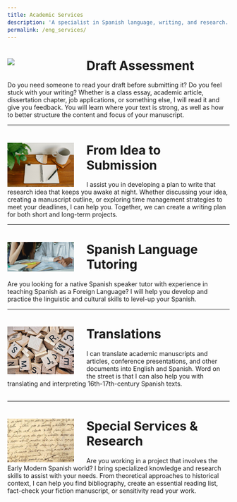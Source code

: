 ```yaml
---
title: Academic Services
description: 'A specialist in Spanish language, writing, and research.'
permalink: /eng_services/
---
```


# <img align="left" src='/assets/images/services/feedback.jpg' width='30%' style='margin-right:1em' > Draft Assessment 
Do you need someone to read your draft before submitting it? Do you feel stuck with your writing? Whether is a class essay, academic article, dissertation chapter, job applications, or something else, I will read it and give you feedback. You will learn where your text is strong, as well as how to better structure the content and focus of your manuscript.

---

# <img align="left" src='/assets/images/services/flashcards.jpg' width='30%' style='margin-right:1em' > From Idea to Submission
I assist you in developing a plan to write that research idea that keeps you awake at night. Whether discussing your idea, creating a manuscript outline, or exploring time management strategies to meet your deadlines, I can help you. Together, we can create a writing plan for both short and long-term projects. 

---

# <img align="left" src='/assets/images/services/tutoring.jpg' width='30%' style='margin-right:1em' > Spanish Language Tutoring
Are you looking for a native Spanish speaker tutor with experience in teaching Spanish as a Foreign Language? I will help you develop and practice the linguistic and cultural skills to level-up your Spanish.

---

# <img align="left" src='/assets/images/services/scrabbles.jpg' width='30%' style='margin-right:1em' > Translations
I can translate academic manuscripts and articles, conference presentations, and other documents into English and Spanish. Word on the street is that I can also help you with translating and interpreting 16th-17th-century Spanish texts. 
<br/>&nbsp;<br/>

---

# <img align="left" src='/assets/images/cervantes.jpg' width='30%' style='margin-right:1em' > Special Services & Research
Are you working in a project that involves the Early Modern Spanish world? I bring specialized knowledge and research skills to assist with your needs. From theoretical approaches to historical context, I can help you find bibliography, create an essential reading list, fact-check your fiction manuscript, or sensitivity read your work.